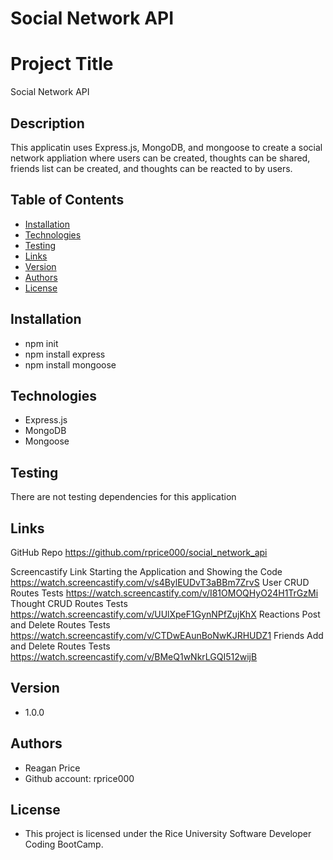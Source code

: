 # Social Network API


# Project Title
Social Network API

## Description
This applicatin uses Express.js, MongoDB, and mongoose to create a social network appliation where users can be created, thoughts can be shared, friends list can be created, and thoughts can be reacted to by users.


## Table of Contents
* [Installation](#installation)
* [Technologies](#technologies)
* [Testing](#testing)
* [Links](#links)
* [Version](#version)
* [Authors](#authors)
* [License](#license)

## Installation
- npm init
- npm install express
- npm install mongoose

## Technologies
- Express.js
- MongoDB
- Mongoose

## Testing
There are not testing dependencies for this application

## Links
GitHub Repo
https://github.com/rprice000/social_network_api

Screencastify Link
Starting the Application and Showing the Code
https://watch.screencastify.com/v/s4BylEUDvT3aBBm7ZrvS
User CRUD Routes Tests
https://watch.screencastify.com/v/I81OMOQHyO24H1TrGzMi
Thought CRUD Routes Tests
https://watch.screencastify.com/v/UUlXpeF1GynNPfZujKhX
Reactions Post and Delete Routes Tests
https://watch.screencastify.com/v/CTDwEAunBoNwKJRHUDZ1
Friends Add and Delete Routes Tests
https://watch.screencastify.com/v/BMeQ1wNkrLGQI512wijB
## Version

- 1.0.0

## Authors
- Reagan Price
- Github account: rprice000

## License

- This project is licensed under the Rice University Software Developer Coding BootCamp.